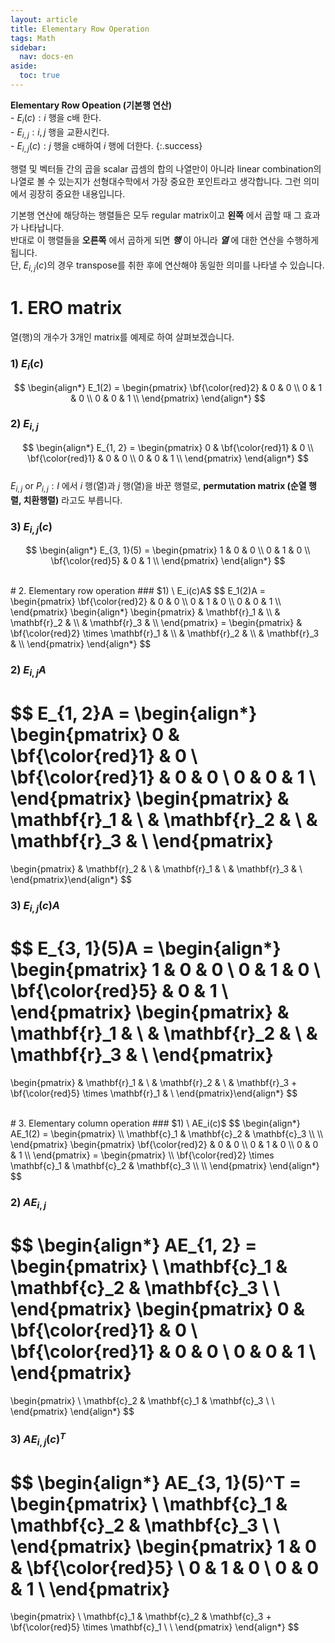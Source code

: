```yaml
---
layout: article
title: Elementary Row Operation
tags: Math
sidebar:
  nav: docs-en
aside:
  toc: true
---
```


**Elementary Row Opeation (기본행 연산)** <br>- $E_i(c): i$ 행을 c배 한다. <br>- $E_{i, j}: i, j$ 행을 교환시킨다. <br>- $E_{i, j}(c): j$ 행을 c배하여 $i$ 행에 더한다.
{:.success}

<!--more-->

행렬 및 벡터들 간의 곱을 scalar 곱셈의 합의 나열만이 아니라 linear combination의 나열로 볼 수 있는지가 선형대수학에서 가장 중요한 포인트라고 생각합니다. 그런 의미에서 굉장히 중요한 내용입니다. <br>

기본행 연산에 해당하는 행렬들은 모두 regular matrix이고 **왼쪽** 에서 곱할 때 그 효과가 나타납니다.<br>
반대로 이 행렬들을 **오른쪽** 에서 곱하게 되면 ***행*** 이 아니라 ***열*** 에 대한 연산을 수행하게 됩니다. <br>
단, $E_{i, j}(c)$의 경우 transpose를 취한 후에 연산해야 동일한 의미를 나타낼 수 있습니다.

# 1. ERO matrix
열(행)의 개수가 3개인 matrix를 예제로 하여 살펴보겠습니다.
### $1) \ E_i(c)$
$$
\begin{align*}
E_1(2) =
\begin{pmatrix}
\bf{\color{red}2} & 0 & 0 \\
0      & 1 & 0 \\
0      & 0 & 1 \\
\end{pmatrix}
\end{align*}
$$

### $2) \ E_{i, j}$
$$
\begin{align*}
E_{1, 2} =
\begin{pmatrix}
0 & \bf{\color{red}1} & 0 \\
\bf{\color{red}1} & 0 & 0 \\
0      & 0 & 1 \\
\end{pmatrix}
\end{align*}
$$
<br>
$E_{i, j} \text{ or } P_{i, j}: I$ 에서 $i$ 행(열)과 $j$ 행(열)을 바꾼 행렬로, **permutation matrix (순열 행렬, 치환행렬)** 라고도 부릅니다.

### $3) \ E_{i, j}(c)$
$$
\begin{align*}
E_{3, 1}(5) =
\begin{pmatrix}
1 & 0 & 0 \\
0 & 1 & 0 \\
\bf{\color{red}5} & 0 & 1 \\
\end{pmatrix}
\end{align*}
$$


<br>
# 2. Elementary row operation
### $1) \ E_i(c)A$
$$
E_1(2)A =
\begin{pmatrix}
\bf{\color{red}2} & 0 & 0 \\
0      & 1 & 0 \\
0      & 0 & 1 \\
\end{pmatrix}
\begin{align*}
\begin{pmatrix}
 & \mathbf{r}_1 & \\
 & \mathbf{r}_2 & \\
 & \mathbf{r}_3 & \\
\end{pmatrix}
=
\begin{pmatrix}
 & \bf{\color{red}2} \times \mathbf{r}_1 & \\
 & \mathbf{r}_2 & \\
 & \mathbf{r}_3 & \\
\end{pmatrix}
\end{align*}
$$

### $2) \ E_{i, j}A$
$$
E_{1, 2}A =
\begin{align*}
\begin{pmatrix}
0 & \bf{\color{red}1} & 0 \\
\bf{\color{red}1} & 0 & 0 \\
0      & 0 & 1 \\
\end{pmatrix}
\begin{pmatrix}
 & \mathbf{r}_1 & \\
 & \mathbf{r}_2 & \\
 & \mathbf{r}_3 & \\
\end{pmatrix}
=
\begin{pmatrix}
 & \mathbf{r}_2 & \\
 & \mathbf{r}_1 & \\
 & \mathbf{r}_3 & \\
\end{pmatrix}\end{align*}
$$

### $3) \ E_{i, j}(c)A$
$$
E_{3, 1}(5)A =
\begin{align*}
\begin{pmatrix}
1 & 0 & 0 \\
0 & 1 & 0 \\
\bf{\color{red}5} & 0 & 1 \\
\end{pmatrix}
\begin{pmatrix}
 & \mathbf{r}_1 & \\
 & \mathbf{r}_2 & \\
 & \mathbf{r}_3 & \\
\end{pmatrix}
=
\begin{pmatrix}
 & \mathbf{r}_1 & \\
 & \mathbf{r}_2 & \\
 & \mathbf{r}_3 + \bf{\color{red}5} \times \mathbf{r}_1 & \\
\end{pmatrix}\end{align*}
$$


<br>
# 3. Elementary column operation
### $1) \ AE_i(c)$
$$
\begin{align*}
AE_1(2) =
\begin{pmatrix}
\\
\mathbf{c}_1 & \mathbf{c}_2 & \mathbf{c}_3 \\
\\
\end{pmatrix}
\begin{pmatrix}
\bf{\color{red}2} & 0 & 0 \\
0      & 1 & 0 \\
0      & 0 & 1 \\
\end{pmatrix}
=
\begin{pmatrix}
\\
\bf{\color{red}2} \times \mathbf{c}_1 & \mathbf{c}_2 & \mathbf{c}_3 \\
\\
\end{pmatrix}
\end{align*}
$$

### $2) \ AE_{i, j}$
$$
\begin{align*}
AE_{1, 2} =
\begin{pmatrix}
\\
\mathbf{c}_1 & \mathbf{c}_2 & \mathbf{c}_3 \\
\\
\end{pmatrix}
\begin{pmatrix}
0 & \bf{\color{red}1} & 0 \\
\bf{\color{red}1} & 0 & 0 \\
0      & 0 & 1 \\
\end{pmatrix}
=
\begin{pmatrix}
\\
\mathbf{c}_2 & \mathbf{c}_1 & \mathbf{c}_3 \\
\\
\end{pmatrix}
\end{align*}
$$

### $3) \ AE_{i, j}(c)^T$
$$
\begin{align*}
AE_{3, 1}(5)^T =
\begin{pmatrix}
\\
\mathbf{c}_1 & \mathbf{c}_2 & \mathbf{c}_3 \\
\\
\end{pmatrix}
\begin{pmatrix}
1 & 0 & \bf{\color{red}5} \\
0 & 1 & 0 \\
0 & 0 & 1 \\
\end{pmatrix}
=
\begin{pmatrix}
\\
\mathbf{c}_1 & \mathbf{c}_2 & \mathbf{c}_3 + \bf{\color{red}5} \times \mathbf{c}_1 \\
\\
\end{pmatrix}
\end{align*}
$$
